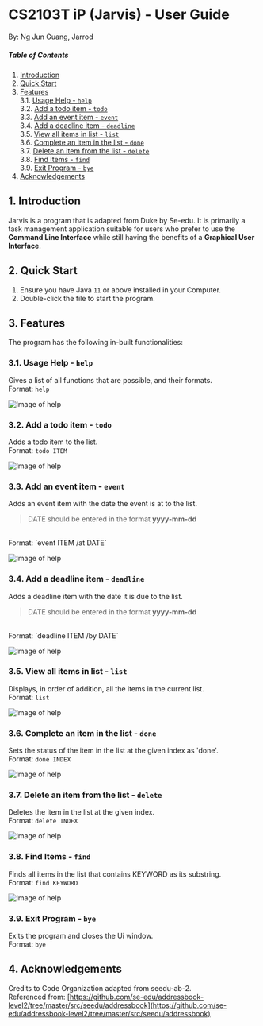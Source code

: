 # CS2103T iP (Jarvis) - User Guide
By: Ng Jun Guang, Jarrod

##### Table of Contents
1. [Introduction](#intro)  
2. [Quick Start](#quickstart)    
3. [Features](#features)  
    3.1. [Usage Help - `help`](#help)  
    3.2. [Add a todo item - `todo`](#todo)  
    3.3. [Add an event item - `event`](#event)  
    3.4. [Add a deadline item - `deadline`](#deadline)  
    3.5. [View all items in list - `list`](#list)  
    3.6. [Complete an item in the list - `done`](#done)  
    3.7. [Delete an item from the list - `delete`](#delete)  
    3.8. [Find Items - `find`](#find)  
    3.9. [Exit Program - `bye`](#bye)  
4. [Acknowledgements](#acknowledgements)  

## 1. Introduction <a name="intro"/>
Jarvis is a program that is adapted from Duke by Se-edu. It is primarily a task management application suitable for users
who prefer to use the **Command Line Interface** while still having the benefits of a 
**Graphical User Interface**.

## 2. Quick Start <a name="quickstart"/>
1. Ensure you have Java `11` or above installed in your Computer.
2. Double-click the file to start the program.    

## 3. Features <a name="features"/>
The program has the following in-built functionalities:

### 3.1. Usage Help - `help` <a name="help"/>
Gives a list of all functions that are possible, and their formats.
<br/>Format: `help`

![Image of help](\duke\src\main\resources\images\helpcommand.PNG)

### 3.2. Add a todo item - `todo` <a name="todo"/>
Adds a todo item to the list.
<br/>Format: `todo ITEM`

![Image of help](\duke\src\main\resources\images\todocommand.PNG)

### 3.3. Add an event item - `event` <a name="event"/>
Adds an event item with the date the event is at to the list.
<blockquote>DATE should be entered in the format <strong>yyyy-mm-dd</strong></blockquote>
<br/>Format: `event ITEM /at DATE`

![Image of help](\duke\src\main\resources\images\eventcommand.PNG)

### 3.4. Add a deadline item - `deadline` <a name="deadline"/>
Adds a deadline item with the date it is due to the list.
<blockquote>DATE should be entered in the format <strong>yyyy-mm-dd</strong></blockquote>
<br/>Format: `deadline ITEM /by DATE`

![Image of help](\duke\src\main\resources\images\deadlinecommand.PNG)

### 3.5. View all items in list - `list` <a name="list"/>
Displays, in order of addition, all the items in the current list.
<br/>Format: `list`

![Image of help](\duke\src\main\resources\images\listcommand.PNG)

### 3.6. Complete an item in the list - `done` <a name="done"/>
Sets the status of the item in the list at the given index as 'done'.
<br/>Format: `done INDEX`

![Image of help](\duke\src\main\resources\images\donecommand.PNG)

### 3.7. Delete an item from the list - `delete` <a name="delete"/>
Deletes the item in the list at the given index.
<br/>Format: `delete INDEX`

![Image of help](\duke\src\main\resources\images\deletecommand.PNG)

### 3.8. Find Items - `find` <a name="find"/>
Finds all items in the list that contains KEYWORD as its substring.
<br/>Format: `find KEYWORD`

![Image of help](\duke\src\main\resources\images\findcommand.PNG)

### 3.9. Exit Program - `bye` <a name="bye"/>
Exits the program and closes the Ui window.
<br/>Format: `bye`

## 4. Acknowledgements <a name="acknowledgements"/>
Credits to 
Code Organization adapted from seedu-ab-2.  
Referenced from: [https://github.com/se-edu/addressbook-level2/tree/master/src/seedu/addressbook](https://github.com/se-edu/addressbook-level2/tree/master/src/seedu/addressbook)

